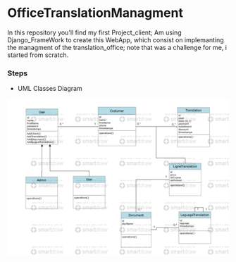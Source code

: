 # OfficeTranslationManagment
In this repository you'll find my first Project_client; Am using Django_FrameWork to create this WebApp, which consist on implemanting the managment of the translation_office; note that was a challenge for me, i started from scratch. 
### Steps
+ UML Classes Diagram
<img src="ClassesDiagram.JPG"> 
